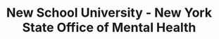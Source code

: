 ---
layout: repo
title: "New School University - New York State Office of Mental Health"
id: 18426
permalink: repos/18426/
---